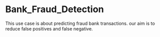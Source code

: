 # Bank_Fraud_Detection
This use case is about predicting fraud bank transactions. our aim is to reduce false positives and false negative.   
